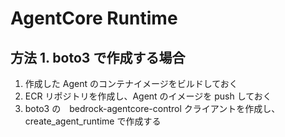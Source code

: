 # AgentCore Runtime

## 方法 1. boto3 で作成する場合
    
1. 作成した Agent のコンテナイメージをビルドしておく
1. ECR リポジトリを作成し、Agent のイメージを push しておく
1. boto3 の　bedrock-agentcore-control クライアントを作成し、create_agent_runtime で作成する
